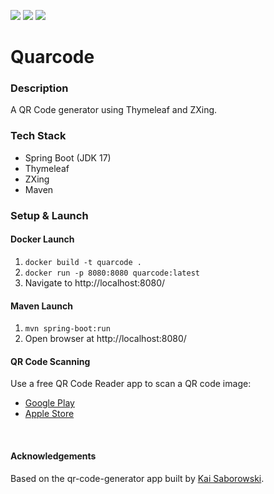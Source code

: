 ![](https://github.com/Lylio/image-repo/blob/master/logos/spring-boot.png?raw=true)
![](https://github.com/Lylio/image-repo/blob/master/logos/thymeleaf.png?raw=true)
![](https://github.com/Lylio/image-repo/blob/master/logos/qrcode.png?raw=true)

# Quarcode

### Description
A QR Code generator using Thymeleaf and ZXing.

### Tech Stack
- Spring Boot (JDK 17)
- Thymeleaf
- ZXing
- Maven

### Setup & Launch

#### Docker Launch
1. `docker build -t quarcode .`
2. `docker run -p 8080:8080 quarcode:latest`
3. Navigate to http://localhost:8080/

#### Maven Launch
1. `mvn spring-boot:run`
2. Open browser at http://localhost:8080/

#### QR Code Scanning
Use a free QR Code Reader app to scan a QR code image:

- [Google Play](https://play.google.com/store/apps/details?id=tw.mobileapp.qrcode.banner)
- [Apple Store](https://apps.apple.com/us/app/qr-code-reader/id1200318119)

<br/>

#### Acknowledgements
Based on the qr-code-generator app built by [Kai Saborowski](https://github.com/ksbrwsk/qrcode-generator).

